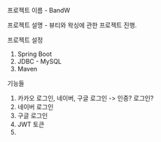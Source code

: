 프로젝트 이름 - BandW

프로젝트 설명 - 뷰티와 왁싱에 관한 프로젝트 진행.

프로젝트 설정
1. Spring Boot
2. JDBC - MySQL
3. Maven

기능들
1. 카카오 로그인, 네이버, 구글 로그인 -> 인증? 로그인?
2. 네이버 로그인
3. 구글 로그인
4. JWT 토큰
5. 